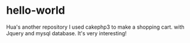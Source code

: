 # hello-world
Hua's another repository
I used cakephp3 to make a shopping cart.
with Jquery and mysql database. It's very interesting!
